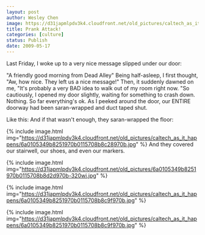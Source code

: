 ```yaml
---
layout: post
author: Wesley Chen
image: https://d31japmlpdv3k4.cloudfront.net/old_pictures/caltech_as_it_happens/6a0105349b8251970b01156f957d6e970c.jpg
title: Prank Attack!
categories: [culture]
status: Publish
date: 2009-05-17
---
```


Last Friday, I woke up to a very nice message slipped under our door:

"A friendly good morning from Dead Alley"
Being half-asleep, I first thought, "Aw, how nice. They left us a nice message!" Then, it suddenly dawned on me, "It's probably a very BAD idea to walk out of my room right now. "So cautiously, I opened my door slightly, waiting for something to crash down. Nothing. So far everything's ok. As I peeked around the door, our ENTIRE doorway had been saran-wrapped and duct taped shut.

Like this:
And if that wasn't enough, they saran-wrapped the floor:

{% include image.html img="https://d31japmlpdv3k4.cloudfront.net/old_pictures/caltech_as_it_happens/6a0105349b8251970b0115708b8c28970b.jpg" %}
And they covered our stairwell, our shoes, and even our markers.


{% include image.html img="https://d31japmlpdv3k4.cloudfront.net/old_pictures/6a0105349b8251970b0115708b8d2d970b-320wi.jpg" %}


{% include image.html img="https://d31japmlpdv3k4.cloudfront.net/old_pictures/caltech_as_it_happens/6a0105349b8251970b0115708b8c9f970b.jpg" %}


{% include image.html img="https://d31japmlpdv3k4.cloudfront.net/old_pictures/caltech_as_it_happens/6a0105349b8251970b0115708b8c9f970b.jpg" %}
